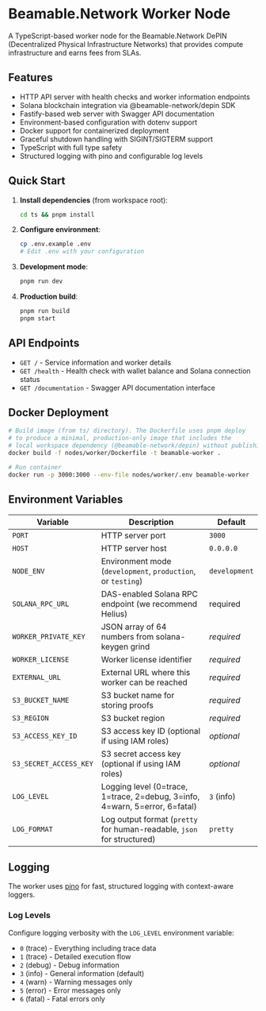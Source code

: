 # Beamable.Network Worker Node

A TypeScript-based worker node for the Beamable.Network DePIN (Decentralized Physical Infrastructure Networks) that provides compute infrastructure and earns fees from SLAs.

## Features

- HTTP API server with health checks and worker information endpoints
- Solana blockchain integration via @beamable-network/depin SDK
- Fastify-based web server with Swagger API documentation
- Environment-based configuration with dotenv support
- Docker support for containerized deployment
- Graceful shutdown handling with SIGINT/SIGTERM support
- TypeScript with full type safety
- Structured logging with pino and configurable log levels

## Quick Start

1. **Install dependencies** (from workspace root):
   ```bash
   cd ts && pnpm install
   ```

2. **Configure environment**:
   ```bash
   cp .env.example .env
   # Edit .env with your configuration
   ```

3. **Development mode**:
   ```bash
   pnpm run dev
   ```

4. **Production build**:
   ```bash
   pnpm run build
   pnpm start
   ```

## API Endpoints

- `GET /` - Service information and worker details
- `GET /health` - Health check with wallet balance and Solana connection status
- `GET /documentation` - Swagger API documentation interface

## Docker Deployment

```bash
# Build image (from ts/ directory). The Dockerfile uses pnpm deploy
# to produce a minimal, production-only image that includes the
# local workspace dependency (@beamable-network/depin) without publishing.
docker build -f nodes/worker/Dockerfile -t beamable-worker .

# Run container
docker run -p 3000:3000 --env-file nodes/worker/.env beamable-worker
```

## Environment Variables

| Variable | Description | Default |
|----------|-------------|---------|
| `PORT` | HTTP server port | `3000` |
| `HOST` | HTTP server host | `0.0.0.0` |
| `NODE_ENV` | Environment mode (`development`, `production`, or `testing`) | `development` |
| `SOLANA_RPC_URL` | DAS-enabled Solana RPC endpoint (we recommend Helius) | required |
| `WORKER_PRIVATE_KEY` | JSON array of 64 numbers from solana-keygen grind | *required* |
| `WORKER_LICENSE` | Worker license identifier | *required* |
| `EXTERNAL_URL` | External URL where this worker can be reached | *required* |
| `S3_BUCKET_NAME` | S3 bucket name for storing proofs | *required* |
| `S3_REGION` | S3 bucket region | *required* |
| `S3_ACCESS_KEY_ID` | S3 access key ID (optional if using IAM roles) | *optional* |
| `S3_SECRET_ACCESS_KEY` | S3 secret access key (optional if using IAM roles) | *optional* |
| `LOG_LEVEL` | Logging level (0=trace, 1=trace, 2=debug, 3=info, 4=warn, 5=error, 6=fatal) | `3` (info) |
| `LOG_FORMAT` | Log output format (`pretty` for human-readable, `json` for structured) | `pretty` |

## Logging

The worker uses [pino](https://getpino.io/) for fast, structured logging with context-aware loggers.

### Log Levels

Configure logging verbosity with the `LOG_LEVEL` environment variable:

- `0` (trace) - Everything including trace data
- `1` (trace) - Detailed execution flow
- `2` (debug) - Debug information
- `3` (info) - General information (default)
- `4` (warn) - Warning messages only
- `5` (error) - Error messages only
- `6` (fatal) - Fatal errors only
